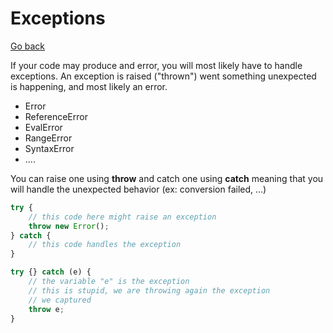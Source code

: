 # Exceptions

[Go back](..#advanced-syntax)

If your code may produce and error, you will most likely
have to handle exceptions. An exception is raised ("thrown")
went something unexpected is happening, and most likely an error.

* Error
* ReferenceError
* EvalError
* RangeError
* SyntaxError
* ....

You can raise one using **throw** and catch one using
**catch** meaning that you will handle the unexpected behavior
(ex: conversion failed, ...)

```js
try {
    // this code here might raise an exception
    throw new Error();
} catch {
    // this code handles the exception
}

try {} catch (e) {
    // the variable "e" is the exception
    // this is stupid, we are throwing again the exception
    // we captured
    throw e;
}
```